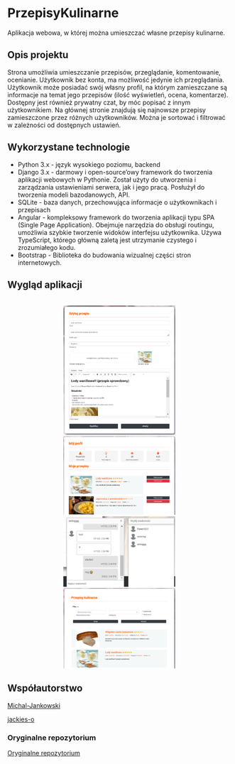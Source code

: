 # PrzepisyKulinarne
Aplikacja webowa, w której można umieszczać własne przepisy kulinarne.

## Opis projektu

Strona umożliwia umieszczanie przepisów, przeglądanie, komentowanie, ocenianie. Użytkownik bez konta, ma możliwość jedynie ich przeglądania. Użytkownik może posiadać swój własny profil, na którym zamieszczane są informacje na temat jego przepisów (ilość wyświetleń, ocena, komentarze). Dostępny jest również prywatny czat, by móc popisać z innym użytkownikiem. Na głównej stronie znajdują się najnowsze przepisy zamieszczone przez różnych użytkowników. Można je sortować i filtrować w zależności od dostępnych ustawień.

## Wykorzystane technologie

- Python 3.x - język wysokiego poziomu, backend
- Django 3.x - darmowy i open-source’owy framework do tworzenia aplikacji webowych w Pythonie. Został użyty do utworzenia i zarządzania ustawieniami serwera, jak i jego pracą. Posłużył do tworzenia modeli bazodanowych, API.
- SQLite - baza danych, przechowująca informacje o użytkownikach i przepisach
- Angular - kompleksowy framework do tworzenia aplikacji typu SPA (Single Page Application). Obejmuje narzędzia do obsługi routingu, umożliwia szybkie tworzenie widoków interfejsu użytkownika. Używa TypeScript, którego główną zaletą jest utrzymanie czystego i zrozumiałego kodu.
- Bootstrap - Biblioteka do budowania wizualnej części stron internetowych.

## Wygląd aplikacji

<p align="center">
<br>
<img src="/images/Screenshot_1.png" width="50%"/>
<img src="/images/Screenshot_2.png" width="50%"/>
<img src="/images/Screenshot_3.png" width="50%"/>
<img src="/images/Screenshot_4.png" width="50%"/>
</p>

## Współautorstwo

[Michal-Jankowski](https://github.com/Michal-Jankowski)

[jackies-o](https://github.com/jackies-o)

### Oryginalne repozytorium
[Oryginalne repozytorium](https://github.com/jackies-o/polsl_mgr_obierki)
